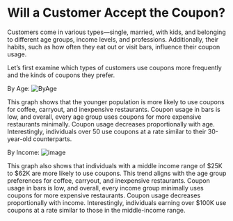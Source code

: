 # Will a Customer Accept the Coupon?

Customers come in various types—single, married, with kids, and belonging to different age groups, income levels, and professions. Additionally, their habits, such as how often they eat out or visit bars, influence their coupon usage.

Let’s first examine which types of customers use coupons more frequently and the kinds of coupons they prefer.

By Age:  ![ByAge](https://github.com/user-attachments/assets/a0e32935-5dd2-4606-ad03-a0f9f1f0a263)

This graph shows that the younger population is more likely to use coupons for coffee, carryout, and inexpensive restaurants. Coupon usage in bars is low, and overall, every age group uses coupons for more expensive restaurants minimally. Coupon usage decreases proportionally with age. Interestingly, individuals over 50 use coupons at a rate similar to their 30-year-old counterparts. 

By Income:  ![image](https://github.com/user-attachments/assets/70d1607b-beeb-4d7c-90e8-a9dcf709d504)

This graph also shows that individuals with a middle income range of $25K to $62K are more likely to use coupons. This trend aligns with the age group preferences for coffee, carryout, and inexpensive restaurants. Coupon usage in bars is low, and overall, every income group minimally uses coupons for more expensive restaurants. Coupon usage decreases proportionally with income. Interestingly, individuals earning over $100K use coupons at a rate similar to those in the middle-income range. 
